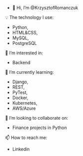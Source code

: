 - 👋 Hi, I’m @KrzysztofRomanczuk

💡 The technology I use: 
- Python, 
- HTML&CSS, 
- MySQL, 
- PostgreSQL

👀 I’m interested in:
- Backend 

🌱 I’m currently learning: 
- Django, 
- REST, 
- PyTest, 
- Docker, 
- Kubernetes, 
- AWS/Azure

💞️ I’m looking to collaborate on:
- Finance projects in Python

📫 How to reach me:
- Linkedin

<!---
KrzysztofRomanczuk/KrzysztofRomanczuk is a ✨ special ✨ repository because its `README.md` (this file) appears on your GitHub profile.
You can click the Preview link to take a look at your changes.
--->

